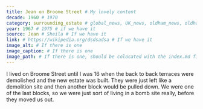 ```yaml
---
title: Jean on Broome Street # My lovely content
decade: 1960 # 1970
category: surrounding_estate # global_news, UK_news, oldham_news, oldham_history, towers, surrounding_estate # Always exactly one category
year: 1967 # 1975 # if we have it
source: Jean # Sheila # If we have it
link: # https://wikipedia.org/dsdsadsa # If we have it
image_alt: # If there is one
image_caption: # If there is one
image_path: # If there is one, should be colocated with the index.md file in the folder
---
```


I lived on Broome Street until I was 16 when the back to back terraces were demolished and the new estate was built. They were just left like a demolition site and then another block would be pulled down. We were one of the last blocks, so we were just sort of living in a bomb site really, before they moved us out.
